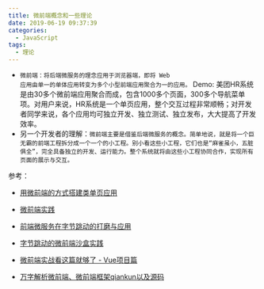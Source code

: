 ```yaml
---
title: 微前端概念和一些理论
date: 2019-06-19 09:37:39
categories:
  - JavaScript
tags: 
  - 理论
---
```


- <code>微前端：将后端微服务的理念应用于浏览器端，即将 Web 应用由单一的单体应用转变为多个小型前端应用聚合为一的应用。</code>
Demo: 美团HR系统是由30多个微前端应用聚合而成，包含1000多个页面，300多个导航菜单项。对用户来说，HR系统是一个单页应用，整个交互过程非常顺畅；对开发者同学来说，各个应用均可独立开发、独立测试、独立发布，大大提高了开发效率。
- 另一个开发者的理解：<code>微前端主要是借鉴后端微服务的概念。简单地说，就是将一个巨无霸的前端工程拆分成一个一个的小工程。别小看这些小工程，它们也是“麻雀虽小，五脏俱全”，完全具备独立的开发、运行能力。整个系统就将由这些小工程协同合作，实现所有页面的展示与交互。</code>

参考：
- [用微前端的方式搭建类单页应用](https://www.cnblogs.com/meituantech/p/9604591.html)

- [微前端实践](https://www.jianshu.com/p/41ab812df9e7)

- [前端微服务在字节跳动的打磨与应用](https://mp.weixin.qq.com/s/bqHCg2z1HC0z2_tVTtZM1w)

- [字节跳动的微前端沙盒实践](https://mp.weixin.qq.com/s/7IxMwqDFdvJSQdHqlFb5uQ)

- [微前端实战看这篇就够了 - Vue项目篇](https://segmentfault.com/a/1190000021547996)

- [万字解析微前端、微前端框架qiankun以及源码](https://mp.weixin.qq.com/s/o7L_Sxl1s0uKywRy-Ao5fg)
